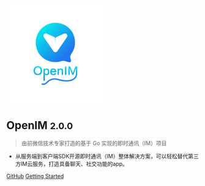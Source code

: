 <!-- 
### 我们的团队

创始团队来自前微信高级架构师、IM/WebRTC专家团队，我们致力于用开源技术创造服务价值，打造轻量级、高可用的IM架构，开发者只需简单调用 SDK，即可在应用内构建多种即时通讯及实时音视频互动场景。 -->

<!-- OpenIM邀请全球技术极客参与技术优化，让开发者轻松集成，让每一个应用都具备IM功能，同时考虑企业的接入成本、服务器资源以及最重要的数据安全性和私密性。 -->

<!-- ### 感兴趣的开发者扫码入群 -->

<!-- <img src="./images/WechatIMG20.jpeg" alt="微信群" style="zoom:50%;" /> -->


![logo](images/logo.png ':id=logo')

# OpenIM <small>2.0.0</small>

> 由前微信技术专家打造的基于 Go 实现的即时通讯（IM）项目
- 从服务端到客户端SDK开源即时通讯（IM）整体解决方案，可以轻松替代第三方IM云服务，打造具备聊天、社交功能的app。


[GitHub](https://github.com/OpenIMSDK/Open-IM-Server)
[Getting Started](#我们的使命)
